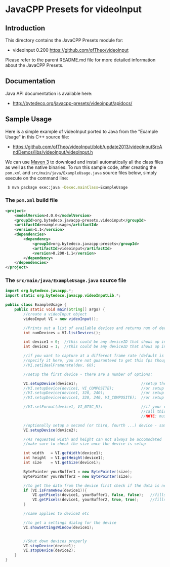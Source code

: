 JavaCPP Presets for videoInput
==============================

Introduction
------------
This directory contains the JavaCPP Presets module for:

 * videoInput 0.200  https://github.com/ofTheo/videoInput

Please refer to the parent README.md file for more detailed information about the JavaCPP Presets.


Documentation
-------------
Java API documentation is available here:

 * http://bytedeco.org/javacpp-presets/videoinput/apidocs/


Sample Usage
------------
Here is a simple example of videoInput ported to Java from the "Example Usage" in this C++ source file:

 * https://github.com/ofTheo/videoInput/blob/update2013/videoInputSrcAndDemos/libs/videoInput/videoInput.h

We can use [Maven 3](http://maven.apache.org/) to download and install automatically all the class files as well as the native binaries. To run this sample code, after creating the `pom.xml` and `src/main/java/ExampleUsage.java` source files below, simply execute on the command line:
```bash
 $ mvn package exec:java -Dexec.mainClass=ExampleUsage
```

### The `pom.xml` build file
```xml
<project>
    <modelVersion>4.0.0</modelVersion>
    <groupId>org.bytedeco.javacpp-presets.videoinput</groupId>
    <artifactId>exampleusage</artifactId>
    <version>1.1</version>
    <dependencies>
        <dependency>
            <groupId>org.bytedeco.javacpp-presets</groupId>
            <artifactId>videoinput</artifactId>
            <version>0.200-1.1</version>
        </dependency>
    </dependencies>
</project>
```

### The `src/main/java/ExampleUsage.java` source file
```java
import org.bytedeco.javacpp.*;
import static org.bytedeco.javacpp.videoInputLib.*;

public class ExampleUsage {
    public static void main(String[] args) {
        //create a videoInput object
        videoInput VI = new videoInput();

        //Prints out a list of available devices and returns num of devices found
        int numDevices = VI.listDevices();

        int device1 = 0;  //this could be any deviceID that shows up in listDevices
        int device2 = 1;  //this could be any deviceID that shows up in listDevices

        //if you want to capture at a different frame rate (default is 30)
        //specify it here, you are not guaranteed to get this fps though.
        //VI.setIdealFramerate(dev, 60);

        //setup the first device - there are a number of options:

        VI.setupDevice(device1);                            //setup the first device with the default settings
        //VI.setupDevice(device1, VI_COMPOSITE);            //or setup device with specific connection type
        //VI.setupDevice(device1, 320, 240);                //or setup device with specified video size
        //VI.setupDevice(device1, 320, 240, VI_COMPOSITE);  //or setup device with video size and connection type

        //VI.setFormat(device1, VI_NTSC_M);                 //if your card doesn't remember what format it should be
                                                            //call this with the appropriate format listed above
                                                            //NOTE: must be called after setupDevice!

        //optionally setup a second (or third, fourth ...) device - same options as above
        VI.setupDevice(device2);

        //As requested width and height can not always be accomodated
        //make sure to check the size once the device is setup

        int width   = VI.getWidth(device1);
        int height  = VI.getHeight(device1);
        int size    = VI.getSize(device1);

        BytePointer yourBuffer1 = new BytePointer(size);
        BytePointer yourBuffer2 = new BytePointer(size);

        //to get the data from the device first check if the data is new
        if (VI.isFrameNew(device1)){
            VI.getPixels(device1, yourBuffer1, false, false);   //fills pixels as a BGR (for openCV) unsigned char array - no flipping
            VI.getPixels(device1, yourBuffer2, true, true);     //fills pixels as a RGB (for openGL) unsigned char array - flipping!
        }

        //same applies to device2 etc

        //to get a settings dialog for the device
        VI.showSettingsWindow(device1);


        //Shut down devices properly
        VI.stopDevice(device1);
        VI.stopDevice(device2);
    }
}
```
